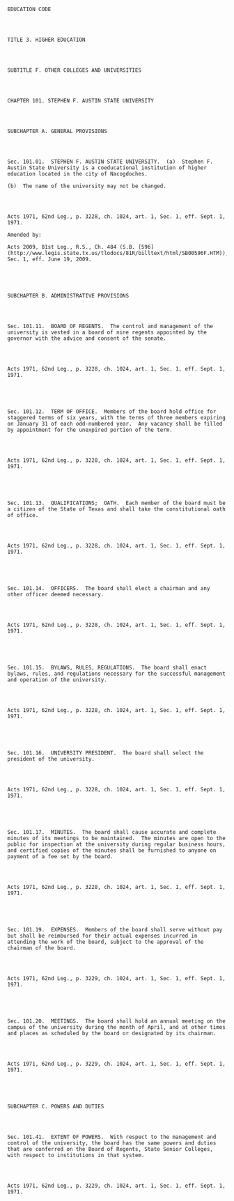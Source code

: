 ﻿
    
    
    	
    					
    
    
    EDUCATION CODE
    
      
    
    
    TITLE 3. HIGHER EDUCATION
    
      
    
    
    SUBTITLE F. OTHER COLLEGES AND UNIVERSITIES
    
      
    
    
    CHAPTER 101. STEPHEN F. AUSTIN STATE UNIVERSITY
    
      
    
    
    SUBCHAPTER A. GENERAL PROVISIONS
    
      
    
    
    Sec. 101.01.  STEPHEN F. AUSTIN STATE UNIVERSITY.  (a)  Stephen F. Austin State University is a coeducational institution of higher education located in the city of Nacogdoches.
    
    (b)  The name of the university may not be changed.
    
    
    
    
    Acts 1971, 62nd Leg., p. 3228, ch. 1024, art. 1, Sec. 1, eff. Sept. 1, 1971.
    
    Amended by: 
    
    Acts 2009, 81st Leg., R.S., Ch. 484 (S.B. [596](http://www.legis.state.tx.us/tlodocs/81R/billtext/html/SB00596F.HTM)), Sec. 1, eff. June 19, 2009.
    
    
    
    
    
    SUBCHAPTER B. ADMINISTRATIVE PROVISIONS
    
      
    
    
    Sec. 101.11.  BOARD OF REGENTS.  The control and management of the university is vested in a board of nine regents appointed by the governor with the advice and consent of the senate.
    
    
    
    
    Acts 1971, 62nd Leg., p. 3228, ch. 1024, art. 1, Sec. 1, eff. Sept. 1, 1971.
    
    
    
    
    
    Sec. 101.12.  TERM OF OFFICE.  Members of the board hold office for staggered terms of six years, with the terms of three members expiring on January 31 of each odd-numbered year.  Any vacancy shall be filled by appointment for the unexpired portion of the term.
    
    
    
    
    Acts 1971, 62nd Leg., p. 3228, ch. 1024, art. 1, Sec. 1, eff. Sept. 1, 1971.
    
    
    
    
    
    Sec. 101.13.  QUALIFICATIONS;  OATH.  Each member of the board must be a citizen of the State of Texas and shall take the constitutional oath of office.
    
    
    
    
    Acts 1971, 62nd Leg., p. 3228, ch. 1024, art. 1, Sec. 1, eff. Sept. 1, 1971.
    
    
    
    
    
    Sec. 101.14.  OFFICERS.  The board shall elect a chairman and any other officer deemed necessary.
    
    
    
    
    Acts 1971, 62nd Leg., p. 3228, ch. 1024, art. 1, Sec. 1, eff. Sept. 1, 1971.
    
    
    
    
    
    Sec. 101.15.  BYLAWS, RULES, REGULATIONS.  The board shall enact bylaws, rules, and regulations necessary for the successful management and operation of the university.
    
    
    
    
    Acts 1971, 62nd Leg., p. 3228, ch. 1024, art. 1, Sec. 1, eff. Sept. 1, 1971.
    
    
    
    
    
    Sec. 101.16.  UNIVERSITY PRESIDENT.  The board shall select the president of the university.
    
    
    
    
    Acts 1971, 62nd Leg., p. 3228, ch. 1024, art. 1, Sec. 1, eff. Sept. 1, 1971.
    
    
    
    
    
    Sec. 101.17.  MINUTES.  The board shall cause accurate and complete minutes of its meetings to be maintained.  The minutes are open to the public for inspection at the university during regular business hours, and certified copies of the minutes shall be furnished to anyone on payment of a fee set by the board.
    
    
    
    
    Acts 1971, 62nd Leg., p. 3228, ch. 1024, art. 1, Sec. 1, eff. Sept. 1, 1971.
    
    
    
    
    
    Sec. 101.19.  EXPENSES.  Members of the board shall serve without pay but shall be reimbursed for their actual expenses incurred in attending the work of the board, subject to the approval of the chairman of the board.
    
    
    
    
    Acts 1971, 62nd Leg., p. 3229, ch. 1024, art. 1, Sec. 1, eff. Sept. 1, 1971.
    
    
    
    
    
    Sec. 101.20.  MEETINGS.  The board shall hold an annual meeting on the campus of the university during the month of April, and at other times and places as scheduled by the board or designated by its chairman.
    
    
    
    
    Acts 1971, 62nd Leg., p. 3229, ch. 1024, art. 1, Sec. 1, eff. Sept. 1, 1971.
    
    
    
    
    
    SUBCHAPTER C. POWERS AND DUTIES
    
      
    
    
    Sec. 101.41.  EXTENT OF POWERS.  With respect to the management and control of the university, the board has the same powers and duties that are conferred on the Board of Regents, State Senior Colleges, with respect to institutions in that system.
    
    
    
    
    Acts 1971, 62nd Leg., p. 3229, ch. 1024, art. 1, Sec. 1, eff. Sept. 1, 1971.
    
    
    
    
    				
